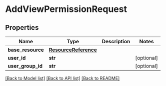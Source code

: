 # AddViewPermissionRequest

## Properties
Name | Type | Description | Notes
------------ | ------------- | ------------- | -------------
**base_resource** | [**ResourceReference**](ResourceReference.md) |  | 
**user_id** | **str** |  | [optional] 
**user_group_id** | **str** |  | [optional] 

[[Back to Model list]](../README.md#documentation-for-models) [[Back to API list]](../README.md#documentation-for-api-endpoints) [[Back to README]](../README.md)



